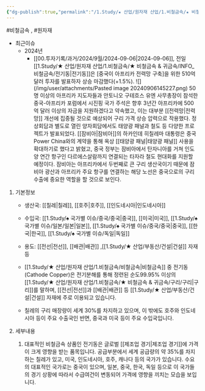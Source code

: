 ```yaml
---
{"dg-publish":true,"permalink":"/1.Study/★ 산업/원자재 산업/1.비철금속/★ 비철금속 & 귀금속/INFO_비철금속/전기동/","created":"2024-11-20T21:02:28.609+09:00","updated":"2025-06-03T20:07:20.437+09:00"}
---
```


#비철금속 , #원자재 


- 최근이슈
	- 2024년
		- [[00.투자기록/과거/2024/9월/2024-09-06\|2024-09-06]], 전일 [[1.Study/★ 산업/원자재 산업/1.비철금속/★ 비철금속 & 귀금속/INFO_비철금속/전기동\|전기동]]은 [중국이 아프리카 전력망 구축]을 위한 510억 달러 투자를 발표하자 상승 마감했다(+1.5%). 
		  ![](/img/user/attachments/Pasted image 20240906145227.png)
		  50명 이상의 아프리카 지도자들과 안토니오 구테흐스 유엔 사무총장이 참석한 중국-아프리카 포럼에서 시진핑 국가 주석은 향후 3년간 아프리카에 500억 달러 이상의 자금을 지원하겠다고 약속했고, 이는 대부분 [[전력망\|전력망]] 개선에 집중될 것으로 예상되어 구리 가격 상승 압력으로 작용했다.
		  정상회담과 별도로 열린 양자회담에서도 태양광 패널과 철도 등 다양한 프로젝트가 발표되었다. [[잠비아\|잠비아]]의 하카인데 히칠레마 대통령은 중국 Power China와의 계약을 통해 옥상 [[태양광 패널\|태양광 패널]] 사용을 확대하기로 했다고 밝혔고, 중국 정부는 잠비아에서 탄자니아를 거쳐 인도양 연간 항구인 다르에스살람까지 연결되는 타자라 철도 현대화를 지원할 예정이다. 잠비아는 아프리카에서 두번째로 큰 구리 생산국이기 때문에 잠비아 광산과 아프리카 주요 항구를 연결하는 해당 노선은 중국으로의 구리 수출에 중요한 역할을 할 것으로 보인다.


1. 기본정보

	- 생산국: [[칠레\|칠레]], [[호주\|호주]], [[인도네시아\|인도네시아]]
	- 수입국: [[1.Study/♠ 국가별 이슈/중국/중국\|중국]], [[미국\|미국]], [[1.Study/♠ 국가별 이슈/일본/일본\|일본]], [[1.Study/♠ 국가별 이슈/중국/중국\|중국]], [[한국\|한국]], [[1.Study/♠ 국가별 이슈/독일\|독일]]
	- 용도: [[전선\|전선]], [[배관\|배관]] ,[[1.Study/★ 산업/부동산/건설\|건설]] 자재 등

	- [[1.Study/★ 산업/원자재 산업/1.비철금속/비철금속\|비철금속]] 중 전기동 (Cathode Copper)은 전기분해를 통해 정련된 순도99.95% 이상의 [[1.Study/★ 산업/원자재 산업/1.비철금속/★ 비철금속 & 귀금속/구리/구리\|구리]]를 말하며, [[전선\|전선]]과 [[배관\|배관]] 등 [[1.Study/★ 산업/부동산/건설\|건설]] 자재에 주로 이용되고 있습니다.
	- 칠레의 구리 매장량이 세계 30%를 차지하고 있으며, 이 밖에도 호주와 인도네시아 등이 주요 수출국인 반면, 중국과 미국 등이 주요 수입국입니다.

1. 세부내용
	1. 대표적인 비철금속 상품인 전기동은 글로벌 [[제조업 경기\|제조업 경기]]에 가격이 크게 영향을 받는 품목입니다. 공급부분에서 세계 공급량의 약 35%를 차지하는 칠레가 있고, 미국, 인도네시아, 호주, 캐나다 등의 국가가 있습니다. 수요의 대표적인 국가로는 중국이 있으며, 일본, 중국, 한국, 독일 등으로 이 국가들의 경기 상황에 따라서 수급여건이 변동되어 가격에 영향을 끼치는 모습을 보입니다.
	